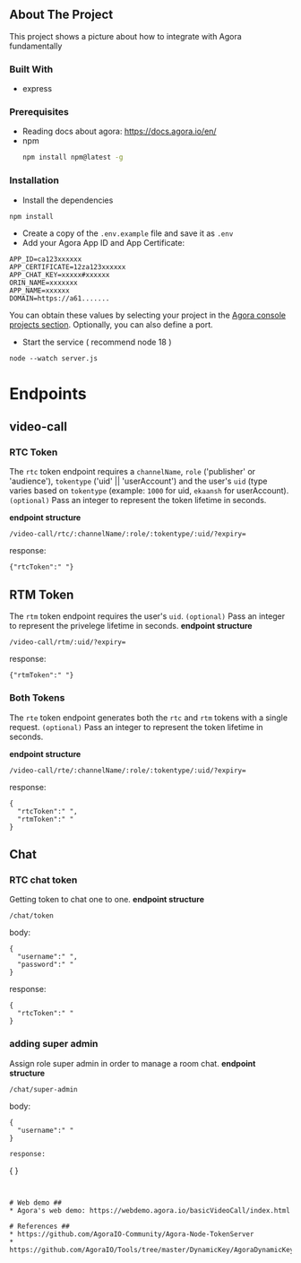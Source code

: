<!-- ABOUT THE PROJECT -->
## About The Project

This project shows a picture about how to integrate with Agora fundamentally
### Built With

* express

<!-- GETTING STARTED -->
### Prerequisites
* Reading docs about agora: https://docs.agora.io/en/
* npm
  ```sh
  npm install npm@latest -g
  ```

### Installation
- Install the dependencies
```node
npm install
```
- Create a copy of the `.env.example` file and save it as `.env`
- Add your Agora App ID and App Certificate:
```
APP_ID=ca123xxxxxx
APP_CERTIFICATE=12za123xxxxxx
APP_CHAT_KEY=xxxxx#xxxxxx
ORIN_NAME=xxxxxxx
APP_NAME=xxxxxx
DOMAIN=https://a61.......
```
You can obtain these values by selecting your project in the [Agora console projects section](https://console.agora.io/projects). Optionally, you can also define a port.

- Start the service ( recommend node 18 )
```node
node --watch server.js
```


# Endpoints ##


## video-call ###


### RTC Token ###
The `rtc` token endpoint requires a `channelName`, `role` ('publisher' or 'audience'), `tokentype` ('uid' || 'userAccount') and the user's `uid` (type varies based on `tokentype` (example: `1000` for uid, `ekaansh` for userAccount). 
`(optional)` Pass an integer to represent the token lifetime in seconds.

**endpoint structure** 
```
/video-call/rtc/:channelName/:role/:tokentype/:uid/?expiry=
```

response:
``` 
{"rtcToken":" "} 
```

## RTM Token ##
The `rtm` token endpoint requires the user's `uid`. 
`(optional)` Pass an integer to represent the privelege lifetime in seconds.
**endpoint structure** 
```
/video-call/rtm/:uid/?expiry=
```

response:
``` 
{"rtmToken":" "} 
```

### Both Tokens ###
The `rte` token endpoint generates both the `rtc` and `rtm` tokens with a single request.
`(optional)` Pass an integer to represent the token lifetime in seconds.

**endpoint structure** 
```
/video-call/rte/:channelName/:role/:tokentype/:uid/?expiry=
```

response:
``` 
{
  "rtcToken":" ",
  "rtmToken":" " 
} 
```

## Chat ###

### RTC chat token ###
Getting token to chat one to one.
**endpoint structure** 
```
/chat/token
```
body:
``` 
{
  "username":" ",
  "password":" " 
} 
```

response:
``` 
{
  "rtcToken":" "
}
```

### adding super admin ###
Assign role super admin in order to manage a room chat.
**endpoint structure** 
```
/chat/super-admin
```
body:
``` 
{
  "username":" "
} 

response:
``` 
{ }

```


# Web demo ##
* Agora's web demo: https://webdemo.agora.io/basicVideoCall/index.html

# References ##
* https://github.com/AgoraIO-Community/Agora-Node-TokenServer
* https://github.com/AgoraIO/Tools/tree/master/DynamicKey/AgoraDynamicKey












